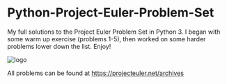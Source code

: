 # Python-Project-Euler-Problem-Set

My full solutions to the Project Euler Problem Set in Python 3. I began with some warm up exercise (problems 1-5), then worked on some harder problems lower down the list. Enjoy!

![logo](https://user-images.githubusercontent.com/46465622/103492472-189bef00-4df9-11eb-8c97-5f0a8d32d060.jpg)

All problems can be found at https://projecteuler.net/archives
